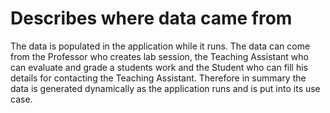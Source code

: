 # Describes where data came from

The data is populated in the application while it runs. The data can come from the Professor who creates lab session, the Teaching Assistant who can evaluate and grade a students work and the Student who can fill his details for contacting the Teaching Assistant.
Therefore in summary the data is generated dynamically as the application runs and is put into its use case.